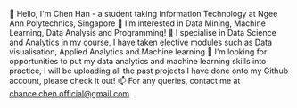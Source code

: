 👋 Hello, I'm Chen Han - a student taking Information Technology at Ngee Ann Polytechnics, Singapore
👀 I’m interested in Data Mining, Machine Learning, Data Analysis and Programming!
🌱 I specialise in Data Science and Analytics in my course, I have taken elective modules such as Data visualisation, Applied Analytics and Machine learning
💞️ I’m looking for opportunities to put my data analytics and machine learning skills into practice, I will be uploading all the past projects I have done onto my Github account,
please check it out!
📫 For any queries, contact me at chance.chen.official@gmail.com
